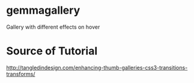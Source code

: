 # gemmagallery
Gallery with different effects on hover

# Source of Tutorial
http://tangledindesign.com/enhancing-thumb-galleries-css3-transitions-transforms/
